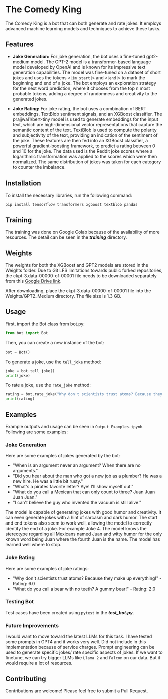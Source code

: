 # The Comedy King

The Comedy King is a bot that can both generate and rate jokes. It employs advanced machine learning models and techniques to achieve these tasks.

## Features

- **Joke Generation:** For joke generation, the bot uses a fine-tuned gpt2-medium model. The GPT-2 model is a transformer-based language model developed by OpenAI and is known for its impressive text generation capabilities. The model was fine-tuned on a dataset of short jokes and uses the tokens `<|im_start|>` and `<|end|>` to mark the beginning and end of a joke. The bot employs an exploration strategy for the next word prediction, where it chooses from the top n most probable tokens, adding a degree of randomness and creativity to the generated jokes.

- **Joke Rating:** For joke rating, the bot uses a combination of BERT embeddings, TextBlob sentiment signals, and an XGBoost classifier. The prajjwal1/bert-tiny model is used to generate embeddings for the input text, which are high-dimensional vector representations that capture the semantic content of the text. TextBlob is used to compute the polarity and subjectivity of the text, providing an indication of the sentiment of the joke. These features are then fed into an XGBoost classifier, a powerful gradient-boosting framework, to predict a rating between 0 and 10 for the joke. The data used is the Reddit joke scores where a logarithmic transformation was applied to the scores which were then normalized. The same distribution of jokes was taken for each category to counter the imbalance.

## Installation

To install the necessary libraries, run the following command:

```bash
pip install tensorflow transformers xgboost textblob pandas
```
## Training

The training was done on Google Colab because of the availability of more resources. The detail can be seen in the ***training*** directory.

## Weights

The weights for both the XGBoost and GPT2 models are stored in the Weights folder. Due to Git LFS limitations towards public forked repositories, the ckpt-3.data-00000-of-00001 file needs to be downloaded separately from this [Google Drive link](https://drive.google.com/file/d/1-Yv0rq_wYrEYJ_g_TxAFEbAHYkW9egxw/view?usp=drive_link).

After downloading, place the ckpt-3.data-00000-of-00001 file into the Weights/GPT2_Medium directory. The file size is 1.3 GB.

## Usage

First, import the Bot class from bot.py:

```python
from bot import Bot
```

Then, you can create a new instance of the bot:

```python
bot = Bot()
```

To generate a joke, use the `tell_joke` method:

```python
joke = bot.tell_joke()
print(joke)
```

To rate a joke, use the `rate_joke` method:

```python
rating = bot.rate_joke("Why don't scientists trust atoms? Because they make up everything!")
print(rating)
```

## Examples

Example outputs and usage can be seen in `Output Examples.ipynb`. Following are some examples:

### Joke Generation

Here are some examples of jokes generated by the bot:

- "When is an argument never an argument? When there are no arguments."
- "Did you hear about the man who got a new job as a plumber? He was a new hire. He was a little bit rusty."
- "What's a pirates favorite letter? Aye! I'll show myself out."
- "What do you call a Mexican that can only count to three? Juan Juan Juan Juan."
- "I can't believe the guy who invented the vacuum is still alive."

The model is capable of generating jokes with good humor and creativity. It can even generate jokes with a hint of sarcasm and dark humor. The start and end tokens also seem to work well, allowing the model to correctly identify the end of a joke. For example Joke 4. The model knows the stereotype regarding all Mexicans named Juan and witty humor for the only known word being Juan where the fourth Juan is the name. The model has learned well where to stop.

### Joke Rating

Here are some examples of joke ratings:

- "Why don't scientists trust atoms? Because they make up everything!" - Rating: 6.0
- "What do you call a bear with no teeth? A gummy bear!" - Rating: 2.0

### Testing Bot

Test cases have been created using `pytest` in the ***test_bot.py***.

### Future Improvements

I would want to move toward the latest LLMs for this task. I have tested some prompts in GPT4 and it works very well. Did not include in this implementation because of service charges. Prompt engineering can be used to generate specific jokes/ rate specific aspects of jokes. If we want to finetune, we can try bigger LLMs like `Llama 2` and `Falcon` on our data. But it would require a lot of resources.

## Contributing

Contributions are welcome! Please feel free to submit a Pull Request.
